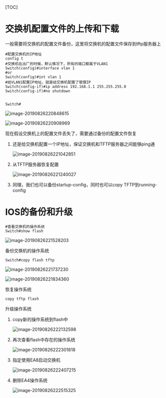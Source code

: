 [TOC]



# 交换机配置文件的上传和下载

一般需要将交换机的配置文件备份，这里将交换机的配置文件保存到tftp服务器上

```shell
#配置交换机的IP地址
config t
#交换机在出厂的时候，默认情况下，所有的端口都属于VLAN1
Switch(config)#interface vlan 1
#or
Switch(config)#int vlan 1
#给VLAN1配置IP地址，就是给交换机配置了管理IP
Switch(config-if)#ip address 192.168.1.1 255.255.255.0
Switch(config-if)#no shutdown


Switch#
```

![image-20190826220848615](/Users/chenyansong/Documents/note/images/computeNetwork/image-20190826220848615.png)

![image-20190826220908969](/Users/chenyansong/Documents/note/images/computeNetwork/image-20190826220908969.png)



现在假设交换机上的配置文件丢失了，需要通过备份的配置文件恢复

1. 还是给交换机配置一个IP地址，保证交换机和TFTP服务器之间能够ping通

   ![image-20190826221042851](/Users/chenyansong/Documents/note/images/computeNetwork/image-20190826221042851.png)

2. 从TFTP服务器恢复配置

   ![image-20190826221240027](/Users/chenyansong/Documents/note/images/computeNetwork/image-20190826221240027.png)

3. 同理，我们也可以备份startup-config，同时也可以copy TFTP到running-config



# IOS的备份和升级

```shell
#查看交换机的操作系统
Switch#show flash
```

![image-20190826221528203](/Users/chenyansong/Documents/note/images/computeNetwork/image-20190826221528203.png)

备份交换机的操作系统

```shell
Switch#copy flash tftp
```

![image-20190826221737230](/Users/chenyansong/Documents/note/images/computeNetwork/image-20190826221737230.png)

![image-20190826221834360](/Users/chenyansong/Documents/note/images/computeNetwork/image-20190826221834360.png)

恢复操作系统

```shell
copy tftp flash
```

升级操作系统

1. copy新的操作系统到flash中

   ![image-20190826222132598](/Users/chenyansong/Documents/note/images/computeNetwork/image-20190826222132598.png)

2. 再次查看flash中存在的操作系统

   ![image-20190826222301818](/Users/chenyansong/Documents/note/images/computeNetwork/image-20190826222301818.png)

3. 指定使用EA8启动交换机

   ![image-20190826222407215](/Users/chenyansong/Documents/note/images/computeNetwork/image-20190826222407215.png)

4. 删除EA4操作系统

   ![image-20190826222515325](/Users/chenyansong/Documents/note/images/computeNetwork/image-20190826222515325.png)



